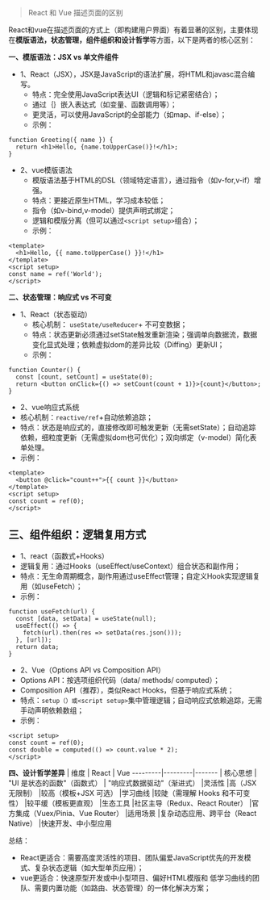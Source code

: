 > React 和 Vue 描述页面的区别

React和vue在描述页面的方式上（即构建用户界面）有着显著的区别，主要体现在**模版语法，状态管理，组件组织和设计哲学**等方面，以下是两者的核心区别：

**一、模版语法：JSX vs 单文件组件**

- 1、React（JSX），JSX是JavaScript的语法扩展，将HTML和javasc混合编写。
   - 特点：完全使用JavaScript表达UI（逻辑和标记紧密结合）；
   - 通过｛｝嵌入表达式（如变量、函数调用等）；
   - 更灵活，可以使用JavaScript的全部能力（如map、if-else）；
   - 示例：
```
function Greeting({ name }) {
  return <h1>Hello, {name.toUpperCase()}!</h1>;
}
```
- 2、vue模版语法
   - 模版语法基于HTML的DSL（领域特定语言），通过指令（如v-for,v-if）增强。
   - 特点：更接近原生HTML，学习成本较低；
   - 指令（如v-bind,v-model）提供声明式绑定；
   - 逻辑和模版分离（但可以通过```<script setup>```组合）；
   - 示例：
```
<template>
  <h1>Hello, {{ name.toUpperCase() }}!</h1>
</template>
<script setup>
const name = ref('World');
</script>
```

**二、状态管理：响应式 vs 不可变**

- 1、React（状态驱动）
   - 核心机制： ```useState/useReducer```+ 不可变数据；
   - 特点：状态更新必须通过setState触发重新渲染；强调单向数据流，数据变化显式处理；依赖虚拟dom的差异比较（Diffing）更新UI；
   - 示例：
```
function Counter() {
  const [count, setCount] = useState(0);
  return <button onClick={() => setCount(count + 1)}>{count}</button>;
}
```
- 2、vue响应式系统
- 核心机制：```reactive/ref```+自动依赖追踪；
- 特点：状态是响应式的，直接修改即可触发更新（无需setState）；自动追踪依赖，细粒度更新（无需虚拟dom也可优化）；双向绑定（v-model）简化表单处理。
- 示例：
```
<template>
  <button @click="count++">{{ count }}</button>
</template>
<script setup>
const count = ref(0);
</script>
```

**三、组件组织：逻辑复用方式**
- 
- 1、react（函数式+Hooks）
- 逻辑复用：通过Hooks（useEffect/useContext）组合状态和副作用；
- 特点：无生命周期概念，副作用通过useEffect管理；自定义Hook实现逻辑复用（如useFetch）；
- 示例：
```
function useFetch(url) {
  const [data, setData] = useState(null);
  useEffect(() => {
    fetch(url).then(res => setData(res.json()));
  }, [url]);
  return data;
}
```

- 2、Vue（Options API vs Composition API）
- Options API：按选项组织代码（data/ methods/ computed）；
- Composition API（推荐），类似React Hooks，但基于响应式系统；
- 特点：```setup（）或<script setup>```集中管理逻辑；自动响应式依赖追踪，无需手动声明依赖数组；
- 示例：
```
<script setup>
const count = ref(0);
const double = computed(() => count.value * 2);
</script>
```

**四、设计哲学差异**
| 维度 | React | Vue
---------|---------|-------
| 核心思想 | "UI 是状态的函数"（函数式） | "响应式数据驱动"（渐进式）
|灵活性	|高（JSX 无限制）	|较高（模板+JSX 可选）
|学习曲线	|较陡（需理解 Hooks 和不可变性）	|较平缓（模板更直观）
|生态工具	|社区主导（Redux、React Router）	|官方集成（Vuex/Pinia、Vue Router）
|适用场景	|复杂动态应用、跨平台（React Native）	|快速开发、中小型应用


总结：
- React更适合：需要高度灵活性的项目、团队偏爱JavaScript优先的开发模式、复杂状态逻辑（如大型单页应用）；
- vue更适合：快速原型开发或中小型项目、偏好HTML模版和 低学习曲线的团队、需要内置功能（如路由、状态管理）的一体化解决方案；







